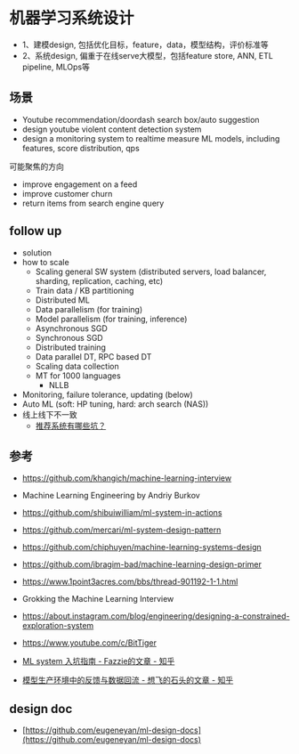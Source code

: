 # 机器学习系统设计

- 1、建模design, 包括优化目标，feature，data，模型结构，评价标准等
- 2、系统design, 偏重于在线serve大模型，包括feature store, ANN, ETL pipeline, MLOps等

## 场景
- Youtube recommendation/doordash search box/auto suggestion
- design youtube violent content detection system
- design a monitoring system to realtime measure ML models, including features, score distribution, qps 

可能聚焦的方向
- improve engagement on a feed
- improve customer churn
- return items from search engine query

## follow up
- solution
- how to scale
  - Scaling general SW system (distributed servers, load balancer, sharding, replication, caching, etc)
  - Train data / KB partitioning
  - Distributed ML
  - Data parallelism (for training)
  - Model parallelism (for training, inference)
  - Asynchronous SGD
  - Synchronous SGD
  - Distributed training
  - Data parallel DT, RPC based DT
  - Scaling data collection
  - MT for 1000 languages
    - NLLB
- Monitoring, failure tolerance, updating (below)
- Auto ML (soft: HP tuning, hard: arch search (NAS))
- 线上线下不一致
  - [推荐系统有哪些坑？](https://www.zhihu.com/question/28247353/answer/2126590086)

## 参考
- https://github.com/khangich/machine-learning-interview
- Machine Learning Engineering by Andriy Burkov
- https://github.com/shibuiwilliam/ml-system-in-actions
- https://github.com/mercari/ml-system-design-pattern
- https://github.com/chiphuyen/machine-learning-systems-design
- https://github.com/ibragim-bad/machine-learning-design-primer
- https://www.1point3acres.com/bbs/thread-901192-1-1.html
- Grokking the Machine Learning Interview
- https://about.instagram.com/blog/engineering/designing-a-constrained-exploration-system

- https://www.youtube.com/c/BitTiger
- [ML system 入坑指南 - Fazzie的文章 - 知乎](https://zhuanlan.zhihu.com/p/608318764)
- [模型生产环境中的反馈与数据回流 - 想飞的石头的文章 - 知乎](https://zhuanlan.zhihu.com/p/493080131)


## design doc
- [https://github.com/eugeneyan/ml-design-docs](https://github.com/eugeneyan/ml-design-docs)
